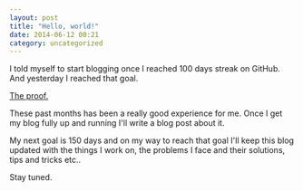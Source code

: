 ```yaml
---
layout: post
title: "Hello, world!"
date: 2014-06-12 00:21
category: uncategorized
---
```


I told myself to start blogging once I reached 100 days streak on GitHub. And yesterday I reached that goal. 

[The proof.](http://github.com/erming)

These past months has been a really good experience for me. Once I get my blog fully up and running I'll write a blog post about it. 

My next goal is 150 days and on my way to reach that goal I'll keep this blog updated with the things I work on, the problems I face and their solutions, tips and tricks etc..

Stay tuned.
